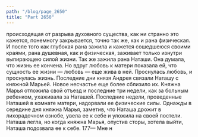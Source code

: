 ```yaml
---
path: "/blog/page_2650"
title: "Part 2650"
---
```


 происходящая от разрыва духовного существа, как ни странно это кажется, понемногу закрывается, точно так же, как и рана физическая. И после того как глубокая рана зажила и кажется сошедшеюся своими краями, рана душевная, как и физическая, заживает только изнутри выпирающею силой жизни.
Так же зажила рана Наташи. Она думала, что жизнь ее кончена. Но вдруг любовь к матери показала ей, что сущность ее жизни — любовь — еще жива в ней. Проснулась любовь, и проснулась жизнь.
Последние дни князя Андрея связали Наташу с княжной Марьей. Новое несчастье еще более сблизило их. Княжна Марья отложила свой отъезд и последние три недели, как за больным ребенком, ухаживала за Наташей. Последние недели, проведенные Наташей в комнате матери, надорвали ее физические силы.
Однажды в середине дня княжна Марья, заметив, что Наташа дрожит в лихорадочном ознобе, увела ее к себе и уложила на своей постели. Наташа легла, но когда княжна Марья, опустив сторы, хотела выйти, Наташа подозвала ее к себе.
177— Мне н
